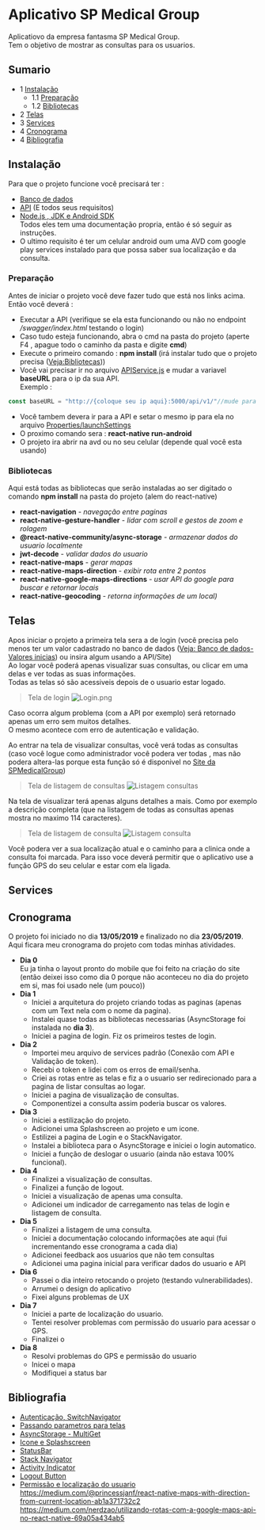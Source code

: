 # Aplicativo SP Medical Group  
Aplicatiovo da empresa fantasma SP Medical Group.  
Tem o objetivo de mostrar as consultas para os usuarios.  
## Sumario  

- 1 [Instalação](#Instalação)  
    - 1.1 [Preparação](#Preparação)  
    - 1.2 [Bibliotecas](#Bibliotecas)  
- 2 [Telas](#Telas)  
- 3 [Services](#Services)  
- 4 [Cronograma](#Cronograma)  
- 4 [Bibliografia](#Bibliografia)  

## Instalação  
Para que o projeto funcione você precisará ter :  
 - [Banco de dados](https://github.com/Chingling152/SQL-SPMedgroup)  
 - [API](https://github.com/Chingling152/WebApi-SPMedGroup) (E todos seus requisitos)  
 - [Node.js , JDK e Android SDK](https://gist.github.com/Chingling152/dc3e7dc6cd784636649a43e9fcaeb060)  
 Todos eles tem uma documentação propria, então é só seguir as instruções.  
 - O ultimo requisito é ter um celular android oum uma AVD com google play services instalado para que possa saber sua localização e da consulta.  
 
### Preparação  
Antes de iniciar o projeto você deve fazer tudo que está nos links acima. Então você deverá :  
- Executar a API (verifique se ela esta funcionando ou não no endpoint */swagger/index.html* testando o login)  
- Caso tudo esteja funcionando, abra o cmd na pasta do projeto (aperte F4 , apague todo o caminho da pasta e digite **cmd**)  
- Execute o primeiro comando : **npm install** (irá instalar tudo que o projeto precisa ([Veja:Bibliotecas](#Bibliotecas)))
- Você vai precisar ir no arquivo [APIService.js](https://github.com/Chingling152/ReactNative-SpMedicalGroup/blob/master/src/services/apiServices.js) e mudar a variavel **baseURL** para o ip da sua API.  
Exemplo :
```javascript
const baseURL = "http://{coloque seu ip aqui}:5000/api/v1/"//mude para o seu ip aqui
```
- Você tambem devera ir para a API e setar o mesmo ip para ela no arquivo [Properties/launchSettings](https://github.com/Chingling152/WebApi-SPMedGroup/blob/master/Senai.WebApi.SpMedGroup/Properties/launchSettings.json)
- O proximo comando sera : **react-native run-android**  
- O projeto ira abrir na avd ou no seu celular (depende qual você esta usando)  

### Bibliotecas  
Aqui está todas as bibliotecas que serão instaladas ao ser digitado o comando **npm install** na pasta do projeto (alem do react-native)  

- **react-navigation** - *navegação entre paginas*  
- **react-native-gesture-handler** - *lidar com scroll e gestos de zoom e rolagem*  
- **\@react-native-community/async-storage** - *armazenar dados do usuario localmente*  
- **jwt-decode** - *validar dados do usuario*  
- **react-native-maps** - *gerar mapas*  
- **react-native-maps-direction** - *exibir rota entre 2 pontos*  
- **react-native-google-maps-directions** - *usar API do google para buscar e retornar locais*  
- **react-native-geocoding** - *retorna informações de um local)*  

## Telas
Apos iniciar o projeto a primeira tela sera a de login (você precisa pelo menos ter um valor cadastrado no banco de dados ([Veja: Banco de dados- Valores inicias](https://github.com/Chingling152/SQL-SPMedGroup/blob/master/Essenciais/5-Valores_iniciais.sql)) ou insira algum usando a API/Site)  
Ao logar você poderá apenas visualizar suas consultas, ou clicar em uma delas e ver todas as suas informações.  
Todas as telas só são acessiveis depois de o usuario estar logado.  

> Tela de login
![Login.png](https://trello-attachments.s3.amazonaws.com/5cd94e84ab55b2087ea1c77b/1080x1920/fa9777b3dbad89e9806dccc8ffe95c22/tela_login.png)
>

Caso ocorra algum problema (com a API por exemplo) será retornado apenas um erro sem muitos detalhes.  
O mesmo acontece com erro de autenticação e validação.  

Ao entrar na tela de visualizar consultas, você verá todas as consultas (caso você logue como administrador você podera ver todas , mas não podera altera-las porque esta função só é disponivel no [Site da SPMedicalGroup](https://github.com/Chingling152/React-SpMedGroup))

> Tela de listagem de consultas
![Listagem consultas](https://trello-attachments.s3.amazonaws.com/5cd94e84ab55b2087ea1c77b/1080x1920/571e7501d37fe1e2646bea3aeadf0a38/Screenshot_1558127194.png)
>

Na tela de visualizar terá apenas alguns detalhes a mais. Como por exemplo a descrição completa (que na listagem de todas as consultas apenas mostra no maximo 114 caracteres).  

> Tela de listagem de consulta
![Listagem consulta](https://trello-attachments.s3.amazonaws.com/5cd94e84ab55b2087ea1c77b/1080x1920/f982fbbf07f75bf519a21f642ff0f719/Screenshot_1558128253.png)
>

Você podera ver a sua localização atual e o caminho para a clinica onde a consulta foi marcada. Para isso voce deverá permitir que o aplicativo use a função GPS do seu celular e estar com ela ligada.  

## Services

## Cronograma

O projeto foi iniciado no dia **13/05/2019** e finalizado no dia **23/05/2019**.  
Aqui ficara meu cronograma do projeto com todas minhas atividades.  

- **Dia 0**  
Eu ja tinha o layout pronto do mobile que foi feito na criação do site (então deixei isso como dia 0 porque não aconteceu no dia do projeto em si, mas foi usado nele (um pouco))
- **Dia 1**  
	- Iniciei a arquitetura do projeto criando todas as paginas (apenas com um Text nela com o nome da pagina).  
	- Instalei quase todas as bibliotecas necessarias (AsyncStorage foi instalada no **dia 3**).  
	- Iniciei a pagina de login. Fiz os primeiros testes de login.  
- **Dia 2**  
	- Importei meu arquivo de services padrão (Conexão com API e Validação de token).  
	- Recebi o token e lidei com os erros de email/senha.  
	- Criei as rotas entre as telas e fiz a o usuario ser redirecionado para a pagina de listar consultas ao logar.  
	- Iniciei a pagina de visualização de consultas.  
	- Componentizei a consulta assim poderia buscar os valores.  
- **Dia 3**  
	- Iniciei a estilização do projeto.  
	- Adicionei uma Splashscreen ao projeto e um icone.  
	- Estilizei a pagina de Login e  o StackNavigator.  
	- Instalei a biblioteca para o AsyncStorage e iniciei o login automatico.  
	- Iniciei a função de deslogar o usuario (ainda não estava 100% funcional).  
- **Dia 4**  
	- Finalizei a visualização de consultas. 
	- Finalizei a função de logout.  
	- Iniciei a visualização de apenas uma consulta.  
	- Adicionei um indicador de carregamento nas telas de login e listagem de consulta.  
- **Dia 5**  
	- Finalizei a listagem de uma consulta.  
	- Iniciei a documentação colocando informações ate aqui (fui incrementando esse cronograma a cada dia)  
	- Adicionei feedback aos usuarios que não tem consultas
	- Adicionei uma pagina inicial para verificar dados do usuario e API  
- **Dia 6**  
	- Passei o dia inteiro retocando o projeto (testando vulnerabilidades). 
	- Arrumei o design do aplicativo 
	- Fixei alguns problemas de UX 
- **Dia 7**
	- Iniciei a parte de localização do usuario.  
	- Tentei resolver problemas com permissão do usuario para acessar o GPS. 
	- Finalizei o
- **Dia 8**
	- Resolvi problemas do GPS e permissão do usuario
	- Inicei o mapa 
	- Modifiquei a status bar



## Bibliografia  
- [Autenticação, SwitchNavigator](https://github.com/senai-desenvolvimento/1s2019-t2-sprint-5-mobile)
- [Passando parametros para telas](https://reactnavigation.org/docs/en/params.html)  
- [AsyncStorage - MultiGet](https://facebook.github.io/react-native/docs/asyncstorage#multiget)  
- [Icone e Splashscreen](https://www.youtube.com/watch?v=3Gf9yb53bJM)  
- [StatusBar](https://github.com/Saulomsantos/senai_roman_desafio_projectmanagement/blob/master/frontEnd/RNRoman/android/app/src/main/res/drawable/background_splash.xmll)  
- [Stack Navigator](https://reactnavigation.org/docs/en/stack-navigator.html#navigationoptions-used-by-stacknavigator)  
- [Activity Indicator](https://facebook.github.io/react-native/docs/activityindicator)  
- [Logout Button](https://www.youtube.com/watch?v=Aj5QN7q3xdI)  
- [Permissão e localização do usuario](https://facebook.github.io/react-native/docs/geolocation.html)
https://medium.com/@princessjanf/react-native-maps-with-direction-from-current-location-ab1a371732c2
https://medium.com/nerdzao/utilizando-rotas-com-a-google-maps-api-no-react-native-69a05a434ab5
